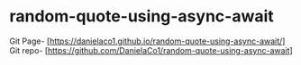 # random-quote-using-async-await
Git Page- [https://danielaco1.github.io/random-quote-using-async-await/]
Git repo- [https://github.com/DanielaCo1/random-quote-using-async-await]